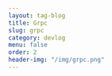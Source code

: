 ```yaml
---
layout: tag-blog
title: Grpc
slug: grpc
category: devlog
menu: false
order: 2
header-img: "/img/grpc.png"
---
```

